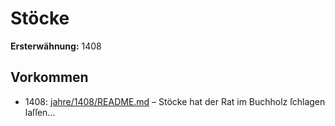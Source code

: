 # Stöcke

**Ersterwähnung:** 1408

## Vorkommen
- 1408: [jahre/1408/README.md](../jahre/1408/README.md) – Stöcke hat der Rat im Buchholz ſchlagen laſſen...
